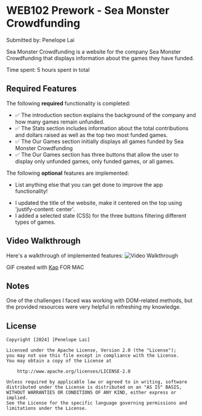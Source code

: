 # WEB102 Prework - Sea Monster Crowdfunding

Submitted by: Penelope Lai

Sea Monster Crowdfunding is a website for the company Sea Monster Crowdfunding that displays information about the games they have funded.

Time spent: 5 hours spent in total

## Required Features

The following **required** functionality is completed:

- ✅ The introduction section explains the background of the company and how many games remain unfunded.
- ✅ The Stats section includes information about the total contributions and dollars raised as well as the top two most funded games.
- ✅ The Our Games section initially displays all games funded by Sea Monster Crowdfunding
- ✅ The Our Games section has three buttons that allow the user to display only unfunded games, only funded games, or all games.

The following **optional** features are implemented:

- List anything else that you can get done to improve the app functionality!

* I updated the title of the website, make it centered on the top using 'justify-content: center'.
* I added a selected state (CSS) for the three buttons filtering different types of games.

## Video Walkthrough

Here's a walkthrough of implemented features:
![Video Walkthrough](./assets/walkThrough.gif)

GIF created with [Kap](https://getkap.co/) FOR MAC

## Notes

One of the challenges I faced was working with DOM-related methods, but the provided resources were very helpful in refreshing my knowledge.

## License

    Copyright [2024] [Penelope Lai]

    Licensed under the Apache License, Version 2.0 (the "License");
    you may not use this file except in compliance with the License.
    You may obtain a copy of the License at

        http://www.apache.org/licenses/LICENSE-2.0

    Unless required by applicable law or agreed to in writing, software
    distributed under the License is distributed on an "AS IS" BASIS,
    WITHOUT WARRANTIES OR CONDITIONS OF ANY KIND, either express or implied.
    See the License for the specific language governing permissions and
    limitations under the License.
